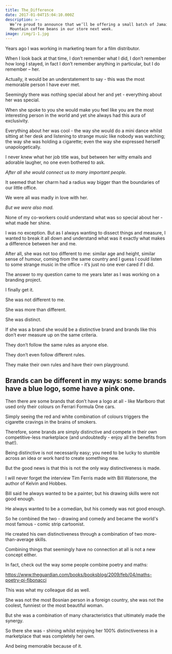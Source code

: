 ```yaml
---
title: The_Difference
date: 2017-01-04T15:04:10.000Z
description: >-
  We’re proud to announce that we’ll be offering a small batch of Jamaica Blue
  Mountain coffee beans in our store next week.
image: /img/1-1.jpg
---
```

Years ago I was working in marketing team for a film distributor.

When I look back at that time, I don’t remember what I did, I don’t remember how long I stayed, in fact I don’t remember anything in particular, but I do remember – her.

Actually, it would be an understatement to say - this was the most memorable person I have ever met.

Seemingly there was nothing special about her and yet - everything about her was special.

When she spoke to you she would make you feel like you are the most interesting person in the world and yet she always had this aura of exclusivity.

Everything about her was cool - the way she would do a mini dance whilst sitting at her desk and listening to strange music like nobody was watching; the way she was holding a cigarette; even the way she expressed herself unapologetically.

I never knew what her job title was, but between her witty emails and adorable laugher, no one even bothered to ask.

_After all she would connect us to many important people._

It seemed that her charm had a radius way bigger than the boundaries of our little office.

We were all was madly in love with her.

_But we were also mad._

None of my co-workers could understand what was so special about her - what made her shine.

I was no exception. But as I always wanting to dissect things and measure, I wanted to break it all down and understand what was it exactly what makes a difference between her and me.

After all, she was not too different to me: similar age and height, similar sense of humour, coming from the same country and I guess I could listen to some strange music in the office - it’s just no one ever cared if I did.



The answer to my question came to me years later as I was working on a branding project.

I finally get it.

She was not different to me.

She was more than different.

She was distinct.

If she was a brand she would be a distinctive brand and brands like this don’t ever measure up on the same criteria.

They don’t follow the same rules as anyone else.

They don’t even follow different rules.

They make their own rules and have their own playground.



## **Brands can be different in my ways: some brands have a blue logo, some have a pink one.**

Then there are some brands that don’t have a logo at all - like Marlboro that used only their colours on Ferrari Formula One cars.

Simply seeing the red and white combination of colours triggers the cigarette cravings in the brains of smokers.

Therefore, some brands are simply distinctive and compete in their own competitive-less marketplace (and undoubtedly - enjoy all the benefits from that!).



Being distinctive is not necessarily easy; you need to be lucky to stumble across an idea or work hard to create something new.

But the good news is that this is not the only way distinctiveness is made.



I will never forget the interview Tim Ferris made with Bill Watersone, the author of Kelvin and Hobbes.

Bill said he always wanted to be a painter, but his drawing skills were not good enough.

He always wanted to be a comedian, but his comedy was not good enough.

So he combined the two - drawing and comedy and became the world's most famous - comic strip cartoonist.

He created his own distinctiveness through a combination of two more-than-average skills.

Combining things that seemingly have no connection at all is not a new concept either. 

In fact, check out the way some people combine poetry and maths:

https://www.theguardian.com/books/booksblog/2009/feb/04/maths-poetry-pi-fibonacci



This was what my colleague did as well.

She was not the most Bosnian person in a foreign country, she was not the coolest, funniest or the most beautiful woman. 

But she was a combination of many characteristics that ultimately made the synergy.



So there she was - shining whilst enjoying her 100% distinctiveness in a marketplace that was completely her own.



And being memorable because of it.
